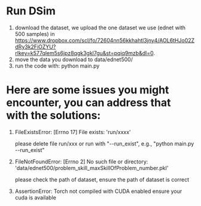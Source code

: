 # Run DSim
1. download the dataset, we upload the one dataset we use (ednet with 500 samples) in https://www.dropbox.com/scl/fo/72604nn56kkhahtl3jny4/AOL6tHJo02ZdRy3k2FiOZYU?rlkey=k577qlem5s6jpz8qgk3gkl7gu&st=pqiq9mzb&dl=0.
2. move the data you download to data/ednet500/
3. run the code with: python main.py


# Here are some issues you might encounter, you can address that with the solutions:
1. FileExistsError: [Errno 17] File exists: 'run/xxxx'
   
   please delete file run/xxx or run with "--run_exist", e.g., "python main.py --run_exist"
   
2. FileNotFoundError: [Errno 2] No such file or directory: 'data/ednet500/problem_skill_maxSkillOfProblem_number.pkl'

   please check the path of dataset, ensure the path of dataset is correct
   
4. AssertionError: Torch not compiled with CUDA enabled
   ensure your cuda is available
